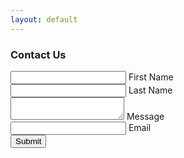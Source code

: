 ```yaml
---
layout: default
---
```


### Contact Us


<form class="col s12">
  <div class="row">
    <div class="input-field col s6">
      <input placeholder="" id="first_name" type="text" class="validate">
      <label for="first_name">First Name</label>
    </div>
    <div class="input-field col s6">
      <input placeholder="" id="last_name" type="text" class="validate">
      <label for="last_name">Last Name</label>
    </div>
  </div>
  
  <div class="row">
  	<div class="input-field col s12">
  	  <textarea id="textarea1" class="materialize-textarea"></textarea>
  	  <label for="textarea1">Message</label>
  	</div>
  </div>
  <div class="row">
    <div class="input-field col s12">
      <input placeholder="" id="email" type="email" class="validate">
      <label for="email">Email</label>
    </div>
  </div>
  <div class="row">
  	<div class="input-field col s12">
  		<input type="submit">
	</div>
  </div>
</form>

